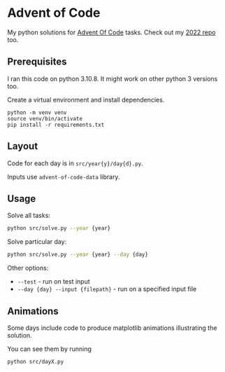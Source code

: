 # Advent of Code 

My python solutions for [Advent Of Code](https://adventofcode.com) tasks. Check out my [2022 repo](https://github.com/gereleth/AdventOfCode2022) too.

## Prerequisites

I ran this code on python 3.10.8. It might work on other python 3 versions too.

Create a virtual environment and install dependencies.

```
python -m venv venv
source venv/bin/activate
pip install -r requirements.txt
```

## Layout

Code for each day is in `src/year{y}/day{d}.py`.

Inputs use `advent-of-code-data` library.

## Usage

Solve all tasks:

```bash
python src/solve.py --year {year}
```

Solve particular day:

```bash
python src/solve.py --year {year} --day {day}
```

Other options:

- `--test` - run on test input
- `--day {day} --input {filepath}` - run on a specified input file

## Animations

Some days include code to produce matplotlib animations illustrating the solution.

You can see them by running

```bash
python src/dayX.py
```

